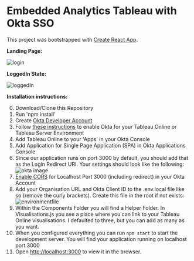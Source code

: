 # Embedded Analytics Tableau with Okta SSO

This project was bootstrapped with [Create React App](https://github.com/facebook/create-react-app).

**Landing Page:**

![login](https://res.cloudinary.com/dmim37dbf/image/upload/c_scale,h_500/v1570375377/landing.png)

**LoggedIn State:**

![loggedIn](https://res.cloudinary.com/dmim37dbf/image/upload/c_scale,h_500/v1570375378/loggedIn.png)

**Installation instructions:**

0. Download/Clone this Repository
1. Run 'npm install'
1. Create [Okta Developer Account](https://developer.okta.com/)
1. Follow [these instructions](https://help.tableau.com/current/online/en-us/saml_config_okta.htm) to enable Okta for your Tableau Online or Tableau Server Environment
1. Add Tableau Online to your 'Apps' in your Okta Console
1. Add Application for Single Page Application (SPA) in Okta Applications Console
1. Since our application runs on port 3000 by default, you should add that as the Login Redirect URI. Your settings should look like the following: ![okta image](https://res.cloudinary.com/dmim37dbf/image/upload/v1570375165/okta.png)
1. [Enable CORS](https://developer.okta.com/docs/guides/enable-cors/overview/) for Localhost Port 3000 (including redirect) in your Okta Account
1. Add your Organisation URL and Okta Client ID to the .env.local file like so (remove the curly brackets). Create this file in the root if not exists:
   ![environmentfile](https://res.cloudinary.com/dmim37dbf/image/upload/v1570375664/variableEnv.png)
1. Within the Components Folder you will find a Helper Folder. In Visualisations.js you see a place where you can link to your Tableau Online visualisations. I defaulted to three, but you can add as many as you want.
1. When you configured everything you can run `npm start` to start the development server. You will find your application running on localhost port 3000
1. Open [http://localhost:3000](http://localhost:3000) to view it in the browser.
